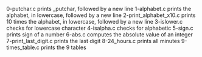 0-putchar.c prints _putchar, followed by a new line
1-alphabet.c prints the alphabet, in lowercase, followed by a new line
2-print_alphabet_x10.c prints 10 times the alphabet, in lowercase, followed by a new line
3-islower.c checks for lowercase character
4-isalpha.c checks for alphabetic
5-sign.c prints sign of a number
6-abs.c computes the absolute value of an integer
7-print_last_digit.c prints the last digit
8-24_hours.c prints all minutes
9-times_table.c prints the 9 tables
